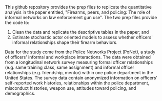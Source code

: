 This github repository provides the prep files to replicate the quantitative analysis in the paper entitled, 
"Firearms, peers, and policing: The role of informal networks on law enforcement gun use". The two prep files provide the code to:
1) Clean the data and replicate the descriptive tables in the paper; and
2) Estimate stochastic actor oriented models to assess whether officers' informal relationships shape their firearm behaviors.

Data for the study come from the Police Networks Project (PoNet), a study of officers' informal and workplace interactions. The data were obtained from a longitudinal network survey measuring formal officer relationships (e.g. same training class, same assignment) and informal officer relationships (e.g. friendship, mentor) within one police department in the United States. The survey data contain anonymized information on officers’ self-reported work histories, relationships within the police department, misconduct histories, weapon use, attitudes toward policing, and demographics. 
